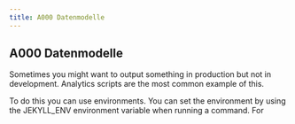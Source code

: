 ```yaml
---
title: A000 Datenmodelle
---
```


## A000 Datenmodelle

Sometimes you might want to output something in production but not in development. Analytics scripts are the most common example of this.

To do this you can use environments. You can set the environment by using the JEKYLL_ENV environment variable when running a command. For


